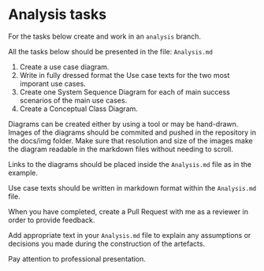 # Analysis tasks

For the tasks below create and work in an `analysis` branch.

All the tasks below should be presented in the file: `Analysis.md`

1. Create a use case diagram.
2. Write in fully dressed format the Use case texts for the two most imporant use cases.
3. Create one System Sequence Diagram for each of main success scenarios of the main use cases.
4. Create a Conceptual Class Diagram.

Diagrams can be created either by using a tool or may be hand-drawn. Images of the diagrams should be commited and pushed in the repository in the docs/img folder. Make sure that resolution and size of the images make the diagram readable in the markdown files without needing to scroll.

Links to the diagrams should be placed inside the `Analysis.md` file as in the example.  

Use case texts should be written in markdown format within the `Analysis.md` file.

When you have completed, create a Pull Request with me as a reviewer in order to provide feedback.

Add appropriate text in your `Analysis.md` file to explain any assumptions or decisions you made during the construction of the artefacts.

Pay attention to professional presentation.
